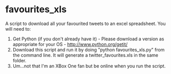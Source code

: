 favourites_xls
==============

A script to download all your favourited tweets to an excel spreadsheet. You will need to:

1. Get Python (if you don't already have it) - Please download a version as appropriate for your OS - http://www.python.org/getit/
2. Download this script and run it by doing "python favourites_xls.py" from the command line. It will generate a twitter_favourites.xls in the same folder. 
3. Um...not that I'm an XBox One fan but be online when you run the script. 
